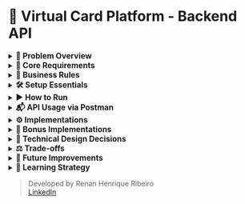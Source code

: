 # 🎫 Virtual Card Platform - Backend API

<details>
  <summary><strong><span style="font-size: 1.1em;">
    💼 Problem Overview
  </span></strong></summary>

  <br>

  You are tasked with building the backend API for a **Virtual Card Platform**. Users should be able to:
  
  - Create virtual cards
  - Add funds (top-up)
  - Spend funds from the cards
  
  The system must guarantee **data consistency**, **prevent overspending**, and remain **robust under concurrent usage**.
  
  ---

</details>

<details>
  <summary><strong><span style="font-size: 1.1em;">
    🧱 Core Requirements
  </span></strong></summary>

  ##### 🏛️ Entity

  - 💳 Card 

    The Card entity represents a virtual card created by a user within the platform. It holds key information required for performing financial transactions, such as the available balance and operational status.
    
    - `id: UUID`
    - `cardholderName: String`
    - `balance: BigDecimal`
    - `createdAt: Timestamp`
  
  - 💸 Transaction

    The Transaction entity represents a financial operation executed on a virtual card. It stores information about the transaction type, amount, and the moment it occurred. Every transaction is linked to a specific card.
    
    - `id: UUID`
    - `cardId: UUID` (foreign key)
    - `type: ENUM { SPEND, TOPUP }`
    - `amount: BigDecimal`
    - `createdAt: Timestamp`

  ##### 🔌 API Endpoints
  
  - `POST /cards`
  
    - Creates a new virtual card.
    
    ```json
    {
      "cardholderName": "Alice",
      "initialBalance": 100.00
    }
    ```
  
  - `POST /cards/{id}/spend`
   
    - Returns `400 Bad Request` if balance is insufficient.
    - Must prevent double-spending via race condition handling.
    
    ```json
    {
      "amount": 30.00,
      "requestId": "UUID"
    }
    ```
  
  - `POST /cards/{id}/topup`
  
    - Adds funds to an existing card.
    
    ```json
    {
      "amount": 50.00,
      "requestId": "UUID"
    }
    ```
  
  - `GET /cards/{id}`
  
    - Retrieves card details including current balance.
    
  - `GET /cards/{id}/transactions`
    
    - Returns the full transaction history for a card.
    
  ---

</details>

<details>
  <summary><strong><span style="font-size: 1.1em;">
    📝 Business Rules
  </span></strong></summary>

  <br>

  - A card's balance **can never go below zero**
  - Transactions must ensure **atomicity and consistency** (e.g., no double spend)
  - Spending from **non-existent or deleted cards** is forbidden
  - Transactions are blocked if the card is `BLOCKED`
  - Cards must exist; otherwise, return `404 Not Found`
  - A card can have a **maximum of 5 SPEND transactions per minute**
  - Duplicate transactions are avoided by checking amount and timestamp within a configurable time window
  
  ---

</details>

<details>
  <summary><strong><span style="font-size: 1.1em;">
    🛠️ Setup Essentials
  </span></strong></summary>

  <br>

  - **Java 17** – Required language version
  - **Maven 3.8** – Dependency management and build tool
  - **Default port: 8080**

---

</details>


<details>
  <summary><strong><span style="font-size: 1.1em;">
    ▶️ How to Run
  </span></strong></summary>

  <br>

  ```bash
    mvn spring-boot:run
  ```

  > 📌 That's it! No additional configuration is needed. All dependencies are resolved via Maven.
  > 
  > 🚀 The application runs with:
  > - In-memory H2 database initialized via Flyway
  > - In-memory cache for improved performance and reduced database load

---

</details>

<details>
  <summary><strong><span style="font-size: 1.1em;">
    📬 API Usage via Postman
  </span></strong></summary>

  <br>

  This project includes a complete [Postman collection](https://github.com/rhribeiro25/virtual-card-platform/blob/main/src/main/resources/static/docs/virtual-card-platform.postman_collection.json) to help test and explore the API.
  
  1. Import the collection into Postman  
  2. Run the application using:
  3. Execute the requests in the following order:

  ###### 💳 `POST /cards` – Create a Virtual Card
  
  ![Create Card Screenshot](src/main/resources/static/docs/images/create-card.png)

  ###### 💸 `POST /cards/{id}/topup` – Add Funds to a Card
  
  ![Top-Up Screenshot](src/main/resources/static/docs/images/topup-card.png)

  ###### 💸  `POST /cards/{id}/spend` – Spend from the Card
  
  ![Spend Screenshot](src/main/resources/static/docs/images/spend-card.png)
  
  ###### 🔍 `GET /cards/{id}` – Retrieve Card Details
  
  ![Get Card Screenshot](src/main/resources/static/docs/images/get-card-details.png)
  
  ###### 📜 `GET /cards/{id}/transactions` – List Transactions
  
  ![Transaction History Screenshot](src/main/resources/static/docs/images/get-transactions-page.png)

---

</details> 

<details>
  <summary><strong><span style="font-size: 1.1em;">
    ⚙ Implementations
  </span></strong></summary>

  - In-memory **H2 database** with versioning via **Flyway**

  - **Spring Data JPA**

  - In-memory **cache** using `@Cacheable` and `@CacheEvict`

  - 100% **test coverage** (unit and integration) with **JUnit + Mockito**

  - Transaction safety using `@Transactional` and **optimistic locking** via `@Version`

  - Proper layering: `Controller → Service (UseCase) → Repository`

  - Use of **DTOs**, **MapStruct-like mappers**, and REST best practices (HTTP 200, 201, 400, 404, 409, 500)

  - Design patterns:
      - **Template Method** for transaction execution
      - **Facade** via `CardUsecase` to encapsulate logic
      - **Builder** for creating immutable entities

  - **Jacoco** test coverage report published via GitHub Pages:

    👉 [Test Coverage Report](https://rhribeiro25.github.io/virtual-card-platform)

  - **Swagger UI** available for REST API exploration:

    👉 [Swagger Interface (localhost)](http://localhost:8080/swagger-ui.html)

  - **Postman Collection** for manual testing:

    👉 [Access the file](https://github.com/rhribeiro25/virtual-card-platform/blob/main/src/main/resources/static/docs/virtual-card-platform.postman_collection.json)

  - H2 database accessible during execution:

    👉 [H2 Console](http://localhost:8080/h2-console)
  
  <br>

  > JDBC URL: `jdbc:h2:mem:virtual_card_platform`\
  > User: `sa` | Password: `123456`

---

</details>

<details>
  <summary><strong><span style="font-size: 1.1em;">
    🌟 Bonus Implementations
  </span></strong></summary>

  <br>

  - Pagination support in transaction history
  - Card status (`ACTIVE`, `BLOCKED`) with enforcement
  - Version field (`@Version`) to enable optimistic concurrency
  - Rate limiting: max 5 `SPEND` transactions/minute/card
  - Swagger API documentation
  - Caching to avoid repeated queries
  - CI pipeline with **GitHub Actions** (build, test, Jacoco publish)
  - **Flyway** DB versioning for environment consistency
  - Request ID Validation – validation using requestId in transactions to make sure the same transaction isn't processed more than once, even in case of network issues or retries.
  - Cache First Strategy – Now the system checks the cache first, and only goes to the database if the data isn’t there. That helps improve performance and reduce unnecessary DB hits.
  - Global Exception Handler – organizing everything through BusinessException to keep things clean and centralized.
  - Transactional Rollback – @Transactional(rollbackFor = BusinessException.class) to ensure that if anything goes wrong in a business rule, all operations inside the process are rolled back, even those inside a Template Method flow.
  - Custom Validation per Transaction Type – validations customizable using a supports() method, so each one is only applied to the right type of transaction. It makes the system more flexible and easier to maintain.

---

</details>

<details>
  <summary><strong><span style="font-size: 1.1em;">
    🧠 Technical Design Decisions
  </span></strong></summary>

  Using a rich domain model with full `Card` object instead of just `cardId` enables:

  - Referential integrity and cascaded validations
  - Easy access to card status and metadata
  - Easier extension for rules based on card state
  
  - <br>

  > This design improves expressiveness and consistency without violating business constraints.

---

</details>

<details>
  <summary><strong><span style="font-size: 1.1em;">
    ⚖ Trade-offs
  </span></strong></summary>

1. Simplified Domain Models (Card & Transaction only)

    **Trade-off:**  
    Limited modeling to only two main entities (`Card` and `Transaction`) to keep the codebase small and testable.
    
    **Impact:**  
    ✅ Keeps business logic focused and isolated  
    ❌ May require refactoring when introducing related domains (e.g., User, Limits, Notifications)

2. Synchronous REST-only Communication

    **Trade-off:**  
    Used only REST APIs for card operations.
    
    **Impact:**  
    ✅ Easy to implement and test  
    ❌ Not scalable for high-throughput or event-driven scenarios (e.g., Kafka-based processing)

3. Optimistic Locking Instead of Distributed Locking

    **Trade-off:**  
    Used `@Version` field for concurrency handling instead of distributed locks (e.g., Redis-based).
    
    **Impact:**  
    ✅ Simple and safe within a single DB instance  
    ❌ May not prevent race conditions in distributed, high-concurrency environments

4. In-memory Cache Instead of Redis

    **Trade-off:**  
    Used `@Cacheable` with in-memory cache to reduce DB hits.
    
    **Impact:**  
    ✅ Zero setup; improves performance locally  
    ❌ Not suitable for horizontal scaling or shared cache between instances

5. Flyway for Versioning, No Liquibase or Schema Generation

    **Trade-off:**  
    Chose Flyway for database migrations and disabled Spring’s auto DDL generation.
    
    **Impact:**  
    ✅ Full control over schema changes, predictable  
    ❌ Requires manual script writing; no visual diffing or rollback tools built-in

6. Rate Limiting by Business Rule, Not Infrastructure

    **Trade-off:**  
    Implemented rate limiting (5 SPEND/min) in business logic instead of using an API Gateway or filter-based limiter.
    
    **Impact:**  
    ✅ Business-specific control  
    ❌ No automatic protection against DoS or broader abuse patterns

7. No Integration with External Services

    **Trade-off:**  
    The project is self-contained and doesn't simulate real external systems (e.g., card providers, fraud detection, etc.).
    
    **Impact:**  
    ✅ Simpler test scope  
    ❌ Less realistic for real-world systems with integration complexity

8. CI/CD with GitHub Actions but No Deployment Step

    **Trade-off:**  
    Configured automated tests and coverage reports, but deployment was not included.
    
    **Impact:**  
    ✅ Validates code quality early  
    ❌ Does not demonstrate production readiness (e.g., Docker, cloud deploy)

9. No Logging Framework Configured (e.g., SLF4J + Logback)

    **Trade-off:**  
    Relied on Spring Boot default logging without structuring log outputs.
    
    **Impact:**  
    ✅ Sufficient for local dev  
    ❌ Not prepared for observability or log analysis in production

---

</details>


<details>
  <summary><strong><span style="font-size: 1.1em;">
    🚀 Future Improvements
  </span></strong></summary>

1. <strong>Observability & Monitoring</strong>
    - Centralized logging with ELK stack (Elasticsearch, Logstash, Kibana)
    - Tracing with OpenTelemetry or Jaeger
    - Health checks via Spring Boot Actuator
    - Real-time metrics with Prometheus + Grafana
    - Alerting system (e.g., with Grafana Alerts or Google Cloud Monitoring)

2. <strong>Security</strong>
    - OAuth2 + JWT token support with Spring Security
    - JWE (JSON Web Encryption) for sensitive payload protection
    - Rate limiting via API Gateway or Bucket4j
    - CORS and CSRF protection setup
    - Secrets management with Vault or environment-level encryption

3. <strong>Persistence & Infrastructure</strong>
    - Replace H2 with PostgreSQL in Docker
    - Full Docker Compose environment (App + DB + Cache + Monitoring)
    - Migration scripts validation with Flyway dry-run
    - Testcontainers for integration tests with real databases

4. <strong>Testing & Quality</strong>
    - Integration tests using Testcontainers
    - Contract testing with Spring Cloud Contract
    - Load testing with k6 or Gatling
    - Mutation testing with Pitest
    - Code smells and static analysis with SonarQube

5. <strong>Performance & Scalability</strong>
    - Use Redis or Caffeine for distributed caching
    - Enable async processing with @Async or Spring Batch
    - Introduce rate limiting using external services (e.g., Kong, Envoy)
    - Adopt Circuit Breaker pattern (e.g., with Resilience4j)

6. <strong>Architecture & Organization</strong>
    - Modularization using Spring Modules / Multi-Module Maven
    - Use Clean Architecture + CQRS for command/query separation
    - Extract audit logic to a dedicated auditing module

7. <strong>Developer Experience</strong>
    - Swagger UI enhancements (tag groups, examples, auth header prefill)
    - Include Makefile or CLI script for common dev tasks
    - GitHub Actions with code coverage badge and changelog generator
    - Automatic changelog generation using Conventional Commits + Release Drafter

---

</details>

<details>
  <summary><strong><span style="font-size: 1.1em;">
    📙 Learning Strategy
  </span></strong></summary>

  <br>

  - Practical development with hands-on debugging
  - Official documentation as a primary reference
  - Courses and online resources for frameworks and architecture

---

</details>

> Developed by Renan Henrique Ribeiro\
> [LinkedIn](https://www.linkedin.com/in/rhribeiro25)

